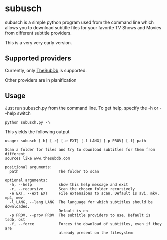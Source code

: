 # subusch

subusch is a simple python program used from the command line which allows you to download subtitle files for your favorite TV Shows and Movies from different subtitle providers.

This is a very very early version.

## Supported providers
Currently, only [TheSubDb](http://www.thesubdb.com) is supported.

Other providers are in planification

## Usage
Just run subusch.py from the command line. To get help, specify the -h or --help switch
```
python subusch.py -h
```
This yields the following output

```
usage: subusch [-h] [-r] [-e EXT] [-l LANG] [-p PROV] [-f] path

Scan a folder for files and try to download subtitles for them from different
sources like www.thesubdb.com

positional arguments:
  path                  The folder to scan

optional arguments:
  -h, --help            show this help message and exit
  -r, --recursive       Scan the chosen folder recursively
  -e EXT, --ext EXT     File extensions to scan. Default is avi, mkv, mp4, mwv
  -l LANG, --lang LANG  The language for which subtitles should be downloaded.
                        Default is en
  -p PROV, --prov PROV  The subtitle providers to use. Default is tsdb, ost
  -f, --force           Forces the download of subtitles, even if they are
                        already present on the filesystem
```